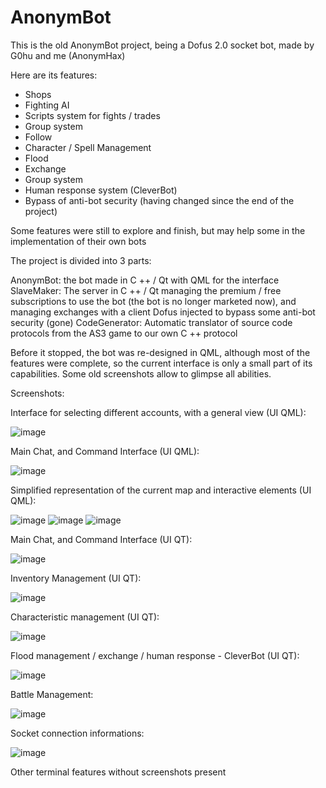 # AnonymBot

This is the old AnonymBot project, being a Dofus 2.0 socket bot, made by G0hu and me (AnonymHax)

Here are its features:

- Shops
- Fighting AI
- Scripts system for fights / trades
- Group system
- Follow
- Character / Spell Management
- Flood
- Exchange
- Group system
- Human response system (CleverBot)
- Bypass of anti-bot security (having changed since the end of the project)

Some features were still to explore and finish, but may help some in the implementation of their own bots

The project is divided into 3 parts:

AnonymBot: the bot made in C ++ / Qt with QML for the interface
SlaveMaker: The server in C ++ / Qt managing the premium / free subscriptions to use the bot (the bot is no longer marketed now), and managing exchanges with a client Dofus injected to bypass some anti-bot security (gone)
CodeGenerator: Automatic translator of source code protocols from the AS3 game to our own C ++ protocol

Before it stopped, the bot was re-designed in QML, although most of the features were complete, so the current interface is only a small part of its capabilities. Some old screenshots allow to glimpse all abilities.

Screenshots:
 
Interface for selecting different accounts, with a general view (UI QML):

![image](https://github.com/AnonymHax/AnonymBot/blob/master/screenshots/screen2.png?raw=true)

Main Chat, and Command Interface (UI QML):

![image](https://github.com/AnonymHax/AnonymBot/blob/master/screenshots/screen3.png?raw=true)

Simplified representation of the current map and interactive elements (UI QML):

![image](https://github.com/AnonymHax/AnonymBot/blob/master/screenshots/screen4.png?raw=true)
![image](https://github.com/AnonymHax/AnonymBot/blob/master/screenshots/screen5.png?raw=true)
![image](https://github.com/AnonymHax/AnonymBot/blob/master/screenshots/screen6.png?raw=true)

Main Chat, and Command Interface (UI QT):

![image](https://github.com/AnonymHax/AnonymBot/blob/master/screenshots/screen7.png?raw=true)

Inventory Management (UI QT):

![image](https://github.com/AnonymHax/AnonymBot/blob/master/screenshots/screen8.png?raw=true)

Characteristic management (UI QT):

![image](https://github.com/AnonymHax/AnonymBot/blob/master/screenshots/screen9.png?raw=true)

Flood management / exchange / human response - CleverBot (UI QT):

![image](https://github.com/AnonymHax/AnonymBot/blob/master/screenshots/screen10.png?raw=true)

Battle Management:

![image](https://github.com/AnonymHax/AnonymBot/blob/master/screenshots/screen11.png?raw=true)

Socket connection informations:

![image](https://github.com/AnonymHax/AnonymBot/blob/master/screenshots/screen12.png?raw=true)


Other terminal features without screenshots present


